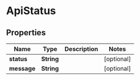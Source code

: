 

# ApiStatus


## Properties

Name | Type | Description | Notes
------------ | ------------- | ------------- | -------------
**status** | **String** |  |  [optional]
**message** | **String** |  |  [optional]



